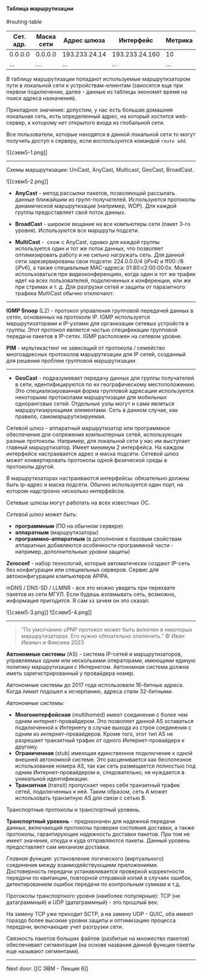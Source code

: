 #### Таблица маршрутизации

#routing-table

|Сет. адр.|Маска сети|Адрес шлюза|Интерфейс|Метрика|
|---|---|---|---|---|
|0.0.0.0|0.0.0.0|193.233.24.14|193.233.24.160|10|
|…|…|…|…|…|

В таблицу маршрутизации попадают используемые маршрутизатором пути в локальной сети к устройствам-клиентам (заносятся еще при первом подключении, далее - данные из таблицы экономят время на поиск адреса назначения).

Прикладное значение: допустим, у нас есть большая домашняя локальная сеть, есть определенный адрес, на который хостится web-сервер, к которому нет открытого входа из глобальной сети.

Все пользователи, которые находятся в данной локальной сети то могут получить доступ к серверу, если воспользуются командой `route add`.

![[сэвм5-1.png]]

---
Схемы маршрутизации: UniCast, AnyCast, Multicast, GeoCast, BroadCast.

![[сэвм5-2.png]]

- **AnyCast** - метод рассылки пакетов, позволяющий рассылать данные ближайшим из групп-получателей. Используются протоколы динамической маршрутизации (например, WDP). Для каждой группы предоставляет свой поток данных.

- **BroadCast** - широкое вещание на все компьютеры сети (пакет 3-го уровня). Используются все маршруты подсети.

- **MultiCast** -  схож с AnyCast, однако для каждой группы используется один и тот же поток данных, что позволяет оптимизировать работу и не сильно нагружать сеть. Для данной сети зарезервированы свои подсети: 224.0.0.0/4 (*iPv4*) и ff00::/8 (*iPv6*), а также специальные MAC-адреса: 01:80:c2:00:00:0x. Может использоваться при видеоконференциях, когда один и тот же трафик идет на всех пользователей, подключенных к конференции, или же при стримах и т. д. Для разгрузки сетей и защиты от паразитного трафика MultiCast обычно отключают.

---

**IGMP Snoop** (L2) - протокол управления групповой передачей данных в сетях, основанных на протоколе IP. IGMP используется маршрутизаторами и IP-узлами для организации сетевых устройств в группы. Этот протокол является частью спецификации групповой передачи пакетов в IP-сетях. IGMP расположен на сетевом уровне.

**PIM** - мультикастинг не зависящий от протокола / семейство многоадресных протоколов маршрутизации для IP сетей, созданный для решения проблем групповой маршрутизации.

---

- **GeoCast** - подразумевает передачу данных для группы получателей в сети, идентифицируются по их географическому местоположению. Это специализированная форма групповой адресации используется некоторыми протоколами маршрутизации для мобильных одноранговых сетей. Отдельные узлы могут и сами являться маршрутизирующими элементами. Сеть в данном случае, как правило, самомаршрутизируемая.

Сетевой шлюз - аппаратный маршрутизатор или программное обеспечение для сопряжения компьютерных сетей, использующих разные протоколы. Например, для локальной сети у нас им выступает главный маршуртизатор. Имеет минимум 2 интерфейса. На каждом интерфейсе настраивается адрес и маска подсети. Сетевой шлюз может конвертировать протоколы одной физической среды в протоколы другой.

В маршрутизаторах настраиваются интерфейсы: обязательно должны быть ip-адрес и маска подсети. Обычно используется один порт, на котором надстроено несколько интерфейсов.

Сетевые шлюзы могут работать на всех известных ОС.

*Сетевой шлюз может быть:*
- **программным** (ПО на обычном сервере)
- **аппаратным** (маршрутизаторы)
- **программно-аппаратным** (в дополнение к базовым свойствам аппаратных добавляются особенности программной части - например, дополнительные уровни защиты)

**Zeroconf** - набор технологий, которые автоматически создают IP-сеть без конфигурации или специальных серверов. Сервис для автоконфигурации компьютеров APIPA.

mDNS / DNS-SD / LLMNR - все это можно увидеть при перехвате пакетов из сети МГУЛ. Если будешь взламывать сеть, возможно, информация пригодится. Я сам хз зачем он это сказал.

![[сэвм5-3.png]]
![[сэвм5-4.png]]

---
> "По умолчанию uPNP протокол может быть включен в некоторых маршрутизаторах. Его нужно обязательно отключить." 
>  © Иван Иваныч и Фиксики 2023

**Автономные системы** (AS) - система IP-сетей и маршрутизаторов, управляемых одним или несколькими операторами, имеющими единую политику маршрутизации с Интернетом. Автономная система должна иметь зарегистрированный у провайдера номер.

Автономные системы до 2017 года использовали 16-битные адреса. Когда лимит подошел к исчерпанию, адреса стали 32-битными.

*Автономные системы:*
- **Многоинтерфейсная** (multihomed) имеет соединения с более чем одним интернет-провайдером. Это позволяет данной AS оставаться подключенной к Интернету в случае выхода из строя соединения с одним из интернет-провайдеров. Кроме того, этот тип AS не разрешает транзитный трафик от одного Интернет-провайдера к другому.
- **Ограниченная** (stub) имеющая единственное подключение к одной внешней автономной системе. Это расценивается как бесполезное использование номера AS, так как сеть размещается полностью под одним Интернет-провайдером и, следовательно, не нуждается в уникальной идентификации.
- **Транзитная** (transit) пропускает через себя транзитный трафик сетей, подключенных к ней. Таким образом, сеть A может использовать транзитную AS для связи с сетью B.

Транспортные протоколы и транспортный уровень.

**Транспортный уровень** - предназначен для надежной передачи данных, включающий протоколы проверки состояния доставки, а также протоколы, гарантирующие надежность доставки пакетов. При том не имеет значения, откуда и куда отправляются пакеты. Данный уровень предоставляет сам механизм доставки.

*Главная функция:* установление логического (виртуального) соединения между взаимодействующими приложениями. Достоверность передачи устанавливается проверкой корректности передачи по квитанции, повторной отправкой копий в случаях ошибок, детектированием ошибок передачи по контрольным суммам и т.д.

Протоколы транспортного уровня (наиболее популярные): TCP (не датаграммный) и UDP (датаграммный) - это прошлый век.

На замену TCP уже приходит SCTP, а на замену UDP - QUIC, оба имеют гораздо более высокие уровни защиты и оптимизацию процесса передачи, включающие учет разгрузки сети.

Связность пакетов больших файлов (разбитые на множество пакетов) обеспечивает сегментация (на основе названия данной функции пакеты еще называют сегментами).

---

Next door: [[С ЭВМ - Лекция 6]]